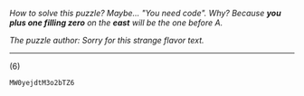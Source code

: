 *How to solve this puzzle? Maybe... "You need code". Why? Because **you plus one filling zero** on the **east** will be the one before A.*

*The puzzle author: Sorry for this strange flavor text.*

---

(6)


```
MW0yejdtM3o2bTZ6
```